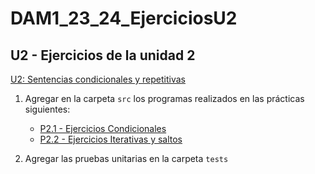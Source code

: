 # DAM1_23_24_EjerciciosU2

## U2 - Ejercicios de la unidad 2

[U2: Sentencias condicionales y repetitivas](https://revilofe.github.io/section1/u02/)

1. Agregar en la carpeta ```src``` los programas realizados en las prácticas siguientes:
    * [P2.1 - Ejercicios Condicionales](https://educacionadistancia.juntadeandalucia.es/centros/cadiz/mod/assign/view.php?id=127260)
    * [P2.2 - Ejercicios Iterativas y saltos](https://educacionadistancia.juntadeandalucia.es/centros/cadiz/mod/assign/view.php?id=127261)

2. Agregar las pruebas unitarias en la carpeta ```tests```
